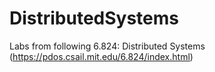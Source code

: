 # DistributedSystems
Labs from following 6.824: Distributed Systems (https://pdos.csail.mit.edu/6.824/index.html)
